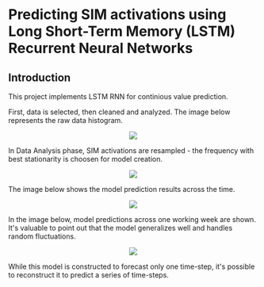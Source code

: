 # Predicting SIM activations using Long Short-Term Memory (LSTM) Recurrent Neural Networks

## Introduction

This project implements LSTM RNN for continious value prediction. 

First, data is selected, then cleaned and analyzed. The image below represents the raw data histogram.

<p align="center"><img src="https://raw.githubusercontent.com/IbrahimMuzaferija/Predicting_SIM_Activations_Using_LSTM/master/raw-dataset-histogram.png"></p>


In Data Analysis phase, SIM activations are resampled - the frequency with best stationarity is choosen for model creation.

<p align="center"><img src="https://raw.githubusercontent.com/IbrahimMuzaferija/Predicting_SIM_Activations_Using_LSTM/master/resampling-activation-frequency.png"></p>


The image below shows the model prediction results across the time.

<p align="center"><img src="https://raw.githubusercontent.com/IbrahimMuzaferija/Predicting_SIM_Activations_Using_LSTM/master/subscriber-activations-model-result-graph.png"></p>


In the image below, model predictions across one working week are shown. It's valuable to point out that the model generalizes well and handles random fluctuations.

<p align="center"><img src="https://raw.githubusercontent.com/IbrahimMuzaferija/Predicting_SIM_Activations_Using_LSTM/master/model-prediction-accuracy-graph.png"></p>

While this model is constructed to forecast only one time-step, it's possible to reconstruct it to predict a series of time-steps.
